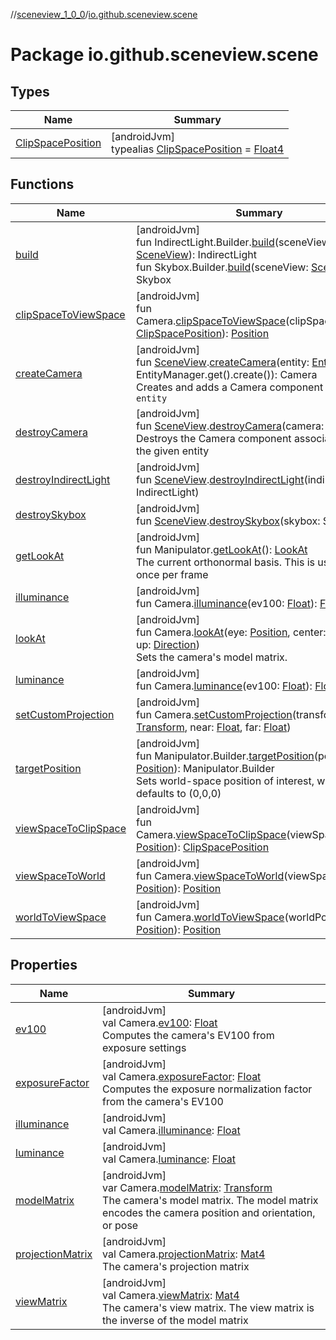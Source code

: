 //[sceneview_1_0_0](../../index.md)/[io.github.sceneview.scene](index.md)

# Package io.github.sceneview.scene

## Types

| Name | Summary |
|---|---|
| [ClipSpacePosition](index.md#1417114357%2FClasslikes%2F-602047187) | [androidJvm]<br>typealias [ClipSpacePosition](index.md#1417114357%2FClasslikes%2F-602047187) = [Float4](../../../sceneview/sceneview/dev.romainguy.kotlin.math/-float4/index.md) |

## Functions

| Name | Summary |
|---|---|
| [build](build.md) | [androidJvm]<br>fun IndirectLight.Builder.[build](build.md)(sceneView: [SceneView](../io.github.sceneview/-scene-view/index.md)): IndirectLight<br>fun Skybox.Builder.[build](build.md)(sceneView: [SceneView](../io.github.sceneview/-scene-view/index.md)): Skybox |
| [clipSpaceToViewSpace](clip-space-to-view-space.md) | [androidJvm]<br>fun Camera.[clipSpaceToViewSpace](clip-space-to-view-space.md)(clipSpacePosition: [ClipSpacePosition](index.md#1417114357%2FClasslikes%2F-602047187)): [Position](../io.github.sceneview.math/index.md#945960193%2FClasslikes%2F-602047187) |
| [createCamera](create-camera.md) | [androidJvm]<br>fun [SceneView](../io.github.sceneview/-scene-view/index.md).[createCamera](create-camera.md)(entity: [Entity](../io.github.sceneview/index.md#1934583341%2FClasslikes%2F-602047187) = EntityManager.get().create()): Camera<br>Creates and adds a Camera component to a given `entity` |
| [destroyCamera](destroy-camera.md) | [androidJvm]<br>fun [SceneView](../io.github.sceneview/-scene-view/index.md).[destroyCamera](destroy-camera.md)(camera: Camera)<br>Destroys the Camera component associated with the given entity |
| [destroyIndirectLight](destroy-indirect-light.md) | [androidJvm]<br>fun [SceneView](../io.github.sceneview/-scene-view/index.md).[destroyIndirectLight](destroy-indirect-light.md)(indirectLight: IndirectLight) |
| [destroySkybox](destroy-skybox.md) | [androidJvm]<br>fun [SceneView](../io.github.sceneview/-scene-view/index.md).[destroySkybox](destroy-skybox.md)(skybox: Skybox) |
| [getLookAt](get-look-at.md) | [androidJvm]<br>fun Manipulator.[getLookAt](get-look-at.md)(): [LookAt](../io.github.sceneview.math/-look-at/index.md)<br>The current orthonormal basis. This is usually called once per frame |
| [illuminance](illuminance.md) | [androidJvm]<br>fun Camera.[illuminance](illuminance.md)(ev100: [Float](https://kotlinlang.org/api/latest/jvm/stdlib/kotlin/-float/index.html)): [Float](https://kotlinlang.org/api/latest/jvm/stdlib/kotlin/-float/index.html) |
| [lookAt](look-at.md) | [androidJvm]<br>fun Camera.[lookAt](look-at.md)(eye: [Position](../io.github.sceneview.math/index.md#945960193%2FClasslikes%2F-602047187), center: [Position](../io.github.sceneview.math/index.md#945960193%2FClasslikes%2F-602047187), up: [Direction](../io.github.sceneview.math/index.md#1758682841%2FClasslikes%2F-602047187))<br>Sets the camera's model matrix. |
| [luminance](luminance.md) | [androidJvm]<br>fun Camera.[luminance](luminance.md)(ev100: [Float](https://kotlinlang.org/api/latest/jvm/stdlib/kotlin/-float/index.html)): [Float](https://kotlinlang.org/api/latest/jvm/stdlib/kotlin/-float/index.html) |
| [setCustomProjection](set-custom-projection.md) | [androidJvm]<br>fun Camera.[setCustomProjection](set-custom-projection.md)(transform: [Transform](../io.github.sceneview.math/index.md#1875660684%2FClasslikes%2F-602047187), near: [Float](https://kotlinlang.org/api/latest/jvm/stdlib/kotlin/-float/index.html), far: [Float](https://kotlinlang.org/api/latest/jvm/stdlib/kotlin/-float/index.html)) |
| [targetPosition](target-position.md) | [androidJvm]<br>fun Manipulator.Builder.[targetPosition](target-position.md)(position: [Position](../io.github.sceneview.math/index.md#945960193%2FClasslikes%2F-602047187)): Manipulator.Builder<br>Sets world-space position of interest, which defaults to (0,0,0) |
| [viewSpaceToClipSpace](view-space-to-clip-space.md) | [androidJvm]<br>fun Camera.[viewSpaceToClipSpace](view-space-to-clip-space.md)(viewSpacePosition: [Position](../io.github.sceneview.math/index.md#945960193%2FClasslikes%2F-602047187)): [ClipSpacePosition](index.md#1417114357%2FClasslikes%2F-602047187) |
| [viewSpaceToWorld](view-space-to-world.md) | [androidJvm]<br>fun Camera.[viewSpaceToWorld](view-space-to-world.md)(viewSpacePosition: [Position](../io.github.sceneview.math/index.md#945960193%2FClasslikes%2F-602047187)): [Position](../io.github.sceneview.math/index.md#945960193%2FClasslikes%2F-602047187) |
| [worldToViewSpace](world-to-view-space.md) | [androidJvm]<br>fun Camera.[worldToViewSpace](world-to-view-space.md)(worldPosition: [Position](../io.github.sceneview.math/index.md#945960193%2FClasslikes%2F-602047187)): [Position](../io.github.sceneview.math/index.md#945960193%2FClasslikes%2F-602047187) |

## Properties

| Name | Summary |
|---|---|
| [ev100](ev100.md) | [androidJvm]<br>val Camera.[ev100](ev100.md): [Float](https://kotlinlang.org/api/latest/jvm/stdlib/kotlin/-float/index.html)<br>Computes the camera's EV100 from exposure settings |
| [exposureFactor](exposure-factor.md) | [androidJvm]<br>val Camera.[exposureFactor](exposure-factor.md): [Float](https://kotlinlang.org/api/latest/jvm/stdlib/kotlin/-float/index.html)<br>Computes the exposure normalization factor from the camera's EV100 |
| [illuminance](illuminance.md) | [androidJvm]<br>val Camera.[illuminance](illuminance.md): [Float](https://kotlinlang.org/api/latest/jvm/stdlib/kotlin/-float/index.html) |
| [luminance](luminance.md) | [androidJvm]<br>val Camera.[luminance](luminance.md): [Float](https://kotlinlang.org/api/latest/jvm/stdlib/kotlin/-float/index.html) |
| [modelMatrix](model-matrix.md) | [androidJvm]<br>var Camera.[modelMatrix](model-matrix.md): [Transform](../io.github.sceneview.math/index.md#1875660684%2FClasslikes%2F-602047187)<br>The camera's model matrix. The model matrix encodes the camera position and orientation, or pose |
| [projectionMatrix](projection-matrix.md) | [androidJvm]<br>val Camera.[projectionMatrix](projection-matrix.md): [Mat4](../../../sceneview/sceneview/dev.romainguy.kotlin.math/-mat4/index.md)<br>The camera's projection matrix |
| [viewMatrix](view-matrix.md) | [androidJvm]<br>val Camera.[viewMatrix](view-matrix.md): [Mat4](../../../sceneview/sceneview/dev.romainguy.kotlin.math/-mat4/index.md)<br>The camera's view matrix. The view matrix is the inverse of the model matrix |
